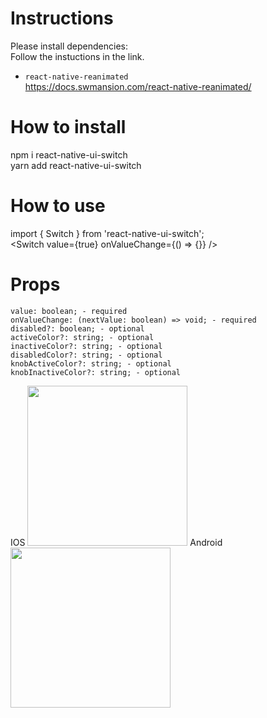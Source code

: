 # Instructions
Please install dependencies:<br /> 
Follow the instuctions in the link.
- `react-native-reanimated`<br/>
https://docs.swmansion.com/react-native-reanimated/

# How to install
npm i react-native-ui-switch<br />
yarn add react-native-ui-switch<br />

# How to use
import { Switch } from 'react-native-ui-switch';<br/>
<Switch value={true} onValueChange={() => {}} /><br/>

# Props

    value: boolean; - required
    onValueChange: (nextValue: boolean) => void; - required
    disabled?: boolean; - optional
    activeColor?: string; - optional
    inactiveColor?: string; - optional
    disabledColor?: string; - optional
    knobActiveColor?: string; - optional
    knobInactiveColor?: string; - optional

<span>IOS</span>
<span>
<img src="https://github.com/user-attachments/assets/a27a63a5-9351-45aa-9408-c2787b8c492e" width="256">
</span>
    <span>Android</span>
<span>
<img src="https://github.com/user-attachments/assets/632bcc63-632d-4541-9c36-a8d84d26a8e5" width="256">
</span>




